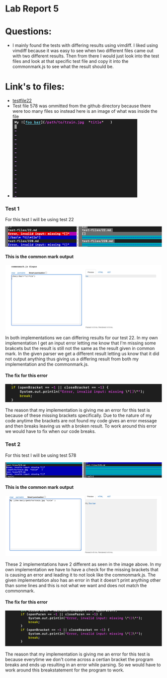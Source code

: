 # Lab Report 5

# Questions:
* I mainly found the tests with differing results using vimdiff. I liked using vimdiff because it was easy to see when two different files came out with two different results. Then from there I would just look into the test files and look at that specific test file and copy it into the commonmark.js to see what the result should be.

# Link's to files: 
* [testfile22](https://github.com/nidhidhamnani/markdown-parser/blob/main/test-files/22.md)
* Test file 578 was ommitted from the github directory because there were too many files so instead here is an image of what was inside the file
* ![image](images/file578.png)

### Test 1 
For this test I will be using test 22

![image](images/test22.png)

#### This is the common mark output
![image](images/cm22.png)
In both implementations we can differing results for our test 22. In my own implementation I get an input error letting me know that I'm missing some brakcets but the result is still not the same as the result given in common mark. In the given parser we get a different result letting us know that it did not output anything thus giving us a differing result from both my implementation and the commonmark.js.

#### The fix for this error 
![image](images/fix1.png)

The reason that my implementation is giving me an error for this test is because of these missing brackets specifically. Due to the nature of my code anytime the brackets are not found my code gives an error message and then breaks leaving us with a broken result. To work around this error we would have to fix when our code breaks. 

### Test 2
For this test I will be using test 578

![image](images/test578.png)

#### This is the common mark output
![image](images/cm578.png)

These 2 implementations have 2 different as seen in the image above. In my own implementation we have to have a check for the missing brackets that is causing an error and leading it to not look like the commonmark.js. The given implementation also has an error in that it doesn't print anything other than some lines and this is not what we want and does not match the commonmark.

#### The fix for this error 
![image](images/fix2.png)

The reason that my implementation is giving me an error for this test is because everytime we don't come across a certian bracket the program breaks and ends up resulting in an error while parsing. So we would have to work around this breakstatement for the program to work.